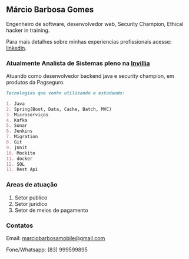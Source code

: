 ## Márcio Barbosa Gomes

Engenheiro de software, desenvolvedor web, Security Champion, Ethical hacker in training.

Para mais detalhes sobre minhas experiencias profissionais acesse: [linkedin](https://www.linkedin.com/in/marcio-barbosa-1082274a/).

### Atualmente Analista de Sistemas pleno na [Invillia](https://invillia.com/global-growth-framework/)

Atuando como desenvolvedor backend java e security champion, em produtos da Pagseguro. 

```markdown
Tecnologias que venho utilizando e estudando:

1. Java
2. Spring(Boot, Data, Cache, Batch, MVC)
3. Microserviços
4. Kafka
5. Sonar
6. Jenkins
7. Migration
8. Git
9. jUnit
10. Mockito
11. docker
12. SQL
13. Rest Api

```
### Areas de atuação

1. Setor publico
2. Setor juridico
3. Setor de meios de pagamento

### Contatos

Email: marciobarbosamobile@gmail.com

Fone/Whatsapp: (83) 999599895

